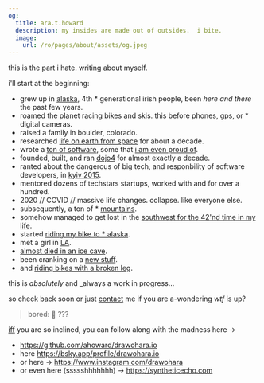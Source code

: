 ```yaml
---
og:
  title: ara.t.howard
  description: my insides are made out of outsides.  i bite.
  image:
    url: /ro/pages/about/assets/og.jpeg
---
```

this is the part i hate.  writing about myself.

i'll start at the beginning:

* grew up in [alaska](https://photos.app.goo.gl/3aa3Fkwe9EyQg7kf6), 4th * generational irish people, been _here and there_ the past few years.
* roamed the planet racing bikes and skis.  this before phones, gps, or * digital cameras.
* raised a family in boulder, colorado.
* researched [life on earth from space](https://independent.academia.edu/arahoward) for about a decade.
* wrote a [ton of software](https://github.com/ahoward), some that [i am even proud of](https://www.linuxjournal.com/article/7922).
* founded, built, and ran [dojo4](/dojo4) for almost exactly a decade.
* ranted about the dangerous of big tech, and responbility of software developers, in [kyiv 2015](https://www.youtube.com/watch?v=sKNENzPpSrA).
* mentored dozens of techstars startups, worked with and for over a hundred.
* 2020 // COVID // massive life changes.  collapse.  like everyone else.
* subsequently, a ton of * [mountains](https://photos.app.goo.gl/ZLLWKpux5jns3JUH9).
* somehow managed to get lost in the [southwest for the 42'nd time in my life](/io/lost-in-the-desert).
* started [riding my bike to * alaska](https://photos.app.goo.gl/wMDwwuFamRWWgZiu6).
* met a girl in [LA](https://photos.app.goo.gl/MpSigk5BJwqeouiUA).
* [almost died in an ice cave](/io/almost-died-in-an-ice-cave).
* been cranking on a [new stuff](/now).
* and [riding bikes with a broken leg](https://photos.app.goo.gl/ikwjrYWBXEvFbwbx7).

this is _absolutely_ and _always a work in progress...

so check back soon or just <a href="contact">contact</a> me if you are a-wondering _wtf_ is up?

> bored: 🐼 ???

[iff](https://letmegooglethat.com/?q=what+does+iff+mean) you are so inclined, you can follow along with the madness here ->

- <a href="https://github.com/ahoward/drawohara.io">https://github.com/ahoward/drawohara.io</a>
- here <a href="https://bsky.app/profile/drawohara.io">https://bsky.app/profile/drawohara.io</a>
- or here -> <a href="https://www.instagram.com/drawohara">https://www.instagram.com/drawohara</a>
- or even here (ssssshhhhhhh) -> <a href="https://syntheticecho.com">https://syntheticecho.com</a>
